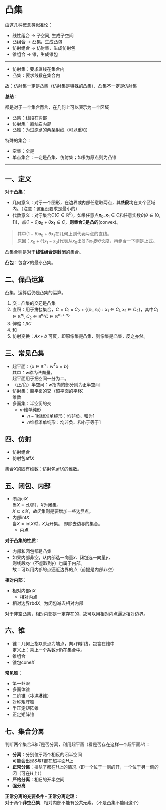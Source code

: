 # 凸集

由这几种概念类似推论：

* 线性组合 -> 子空间, 生成子空间
* 凸组合 -> 凸集，生成凸包
* 仿射组合 -> 仿射集，生成仿射包
* 锥组合 -> 锥，生成锥包

---

* 仿射集：要求直线在集合内
* 凸集：要求线段在集合内

故：仿射集一定是凸集（仿射集是特殊的凸集）、凸集不一定是仿射集

**总结**：

都是对于一个集合而言，在几何上可以表示为一个区域

* 凸集：线段在内部
* 仿射集：直线在内部
* 凸锥：为过原点的两条射线（可以重和）

特殊的集合：

* 空集：全是
* 单点集合：一定是凸集、仿射集；如果为原点则为凸锥

---

## 一、定义

对于**凸集**：

* 几何意义：对于一个图形，在边界或内部任意取两点，其**线段**均在某个区域内。（注意：这里没要求是最小的）
* 代数意义：对于集合$C(C\in\mathbb{R}^n)$，如果任意点$\boldsymbol{x}_0,\boldsymbol{x}_1\in C$和任意实数$\theta(\theta\in[0,1])$，点$(1-\theta)\boldsymbol{x}_0+\theta \boldsymbol{x}_1\in C$，**则集合**$C$**是凸的**(convex)。

> 其中$(1-\theta)\boldsymbol{x}_0+\theta \boldsymbol{x}_1$在几何上则代表两点的直线。  
> 原因：$x_0+\theta(x_1-x_0)$代表从$x_0$出发向$x_1$走$\theta$长度，再组合一下则是上式。

凸集合则是对于**线性组合是封闭**的集合。

**凸包**：包含$X$的最小凸集。

## 二、保凸运算

凸集，运算后仍是凸集的运算。

1. 交：凸集的交还是凸集
2. 直积：用于拼接集合，$C=C_1\times C_2=\{(x_1,x_2):x_1\in C_1,x_2\in C_2\}$，其中$C_1\in \mathbb{R}^{n_1}, C_2\in \mathbb{R}^{n_2} C\in \mathbb{R}^{n_1+n_2}$
3. 伸缩：$\beta C$
4. 和
5. 仿射变换：$Ax+b$ 
   可反，即原像集是凸集、则像集是凸集，反之亦然。

## 三、常见凸集

* 超平面：$\{x\in\mathbb{R}^n:\boldsymbol{}{w}^T\boldsymbol{}{x}=b\}$  
  其中：$w$称为法向量。  
  超平面用于把空间一分为二。
* （正/负）半空间：$w$指向的部分则为正半空间
* 仿射集：超平面的交（超平面的平移）  
  维数
* 多面集：半空间的交
  * $m$维单纯形
    * $n-1$维标准单纯形：均非负、和为$1$
    * $n$维标准单纯形：均非负、和小于等于$1$

## 四、仿射

* 仿射组合
* 仿射包$\text{aff}X$

集合$X$的固有维数：仿射包$\text{aff}X$的维数。

## 五、闭包、内部

* 闭包$\text{cl}X$  
  当$X=\text{cl}X$时，$X$为闭集。  
  $X\subseteq \text{cl}X$，故闭集则是要增加一些边界点。
* 内部$\text{int}X$  
  当$X=\text{int}X$时，$X$为开集。
  即除去边界的集合。
  * 内点

**对于凸集的性质**：

* 内部和闭包都是凸集
* 如果内部非空，从内部选一向量$x$、闭包选一向量$y$，  
  则线段$xy$（不能取到$y$）也属于内部。  
  故：可以用内部的点逼近边界的点（前提是内部非空）

**相对内部**：

* 相对内部$\text{ri}X$
  * 相对内点
* 相对边界$\text{rbd}X$，为闭包减去相对内部

对于非空凸集，相对内部是一定存在的，故可以用相对内点逼近相对边界。

## 六、锥

* 锥：几何上指以原点为端点，向$x$作射线，包含在锥中  
  定义上：乘上一个系数$\alpha$仍在集合中。
* 锥组合
* 锥包$\text{cone}X$

**常见锥**：

* 第一卦限
* 多面体锥
* 二阶锥（冰淇淋锥）
* 对称矩阵锥
* 半正定矩阵锥
* 正定矩阵锥

## 七、集合分离

判断两个集合$S$和$T$是否分离，利用超平面（看是否存在这样一个超平面$H$）：

* **分离**：分别位于两个相反的闭半空间  
  可能会出现$S$与$T$都在超平面$H$上
* **正常分离**：排除了都在$H$上的情况（即一个位于一侧的开，一个位于另一侧的闭（可在$H$上））
* **严格分离**：相反的开半空间
* **强分离**

**正常分离的充要条件 - 正常分离定理**：  
对于两个**非空凸集**，相对内部不能有公共元素。（不是凸集不能用这个）
